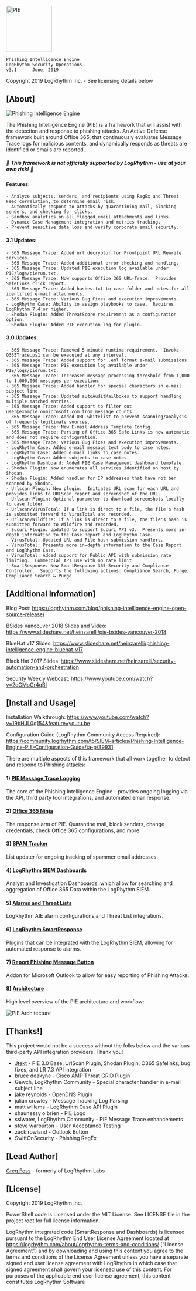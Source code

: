 <img align="center" src="/images/PIE-Logo.png" width="125px" alt="PIE">

    Phishing Intelligence Engine
    LogRhythm Security Operations
    v3.1  --  June, 2019

Copyright 2019 LogRhythm Inc. - See licensing details below

## [About]
    
![Phishing Intelligence Engine](/images/PIE.png)

The Phishing Intelligence Engine (PIE) is a framework that will assist with the detection and response to phishing attacks. An Active Defense framework built around Office 365, that continuously evaluates Message Trace logs for malicious contents, and dynamically responds as threats are identified or emails are reported.

##### :rotating_light: This framework is not officially supported by LogRhythm - use at your own risk! :rotating_light:

#### Features:

    - Analyze subjects, senders, and recipients using RegEx and Threat Feed correlation, to determine email risk.
    - Automatically respond to attacks by quarantining mail, blocking senders, and checking for clicks.
    - Sandbox analytics on all flagged email attachments and links.
    - Dynamic Case Management integration and metrics tracking.
    - Prevent sensitive data loss and verify corporate email security.

#### 3.1 Updates:

	- 365 Message Trace: Added url decryptor for Proofpoint URL Rewrite services.
	- 365 Message Trace: Added additional error checking and handling.
	- 365 Message Trace: Updated PIE execution log available under PIE/logs/pierun.txt.
	- 365 Message Trace: Now supports Office 365 URL-Trace.  Provides SafeLinks click report.
	- 365 Message Trace: Added hashes.txt to case folder and notes for all identified e-mail attachments.
	- 365 Message Trace: Various Bug Fixes and execution improvements.
	- LogRhythm Case: Ability to assign playbooks to case.  Requires LogRhythm 7.4 or higher.
	- Shodan Plugin: Added ThreatScore requirement as a configuration option. 
	- Shodan Plugin: Added PIE execution log for plugin.

#### 3.0 Updates:

	- 365 Message Trace: Removed 5 minute runtime requirement.  Invoke-O365Trace.ps1 can be executed at any interval. 
	- 365 Message Trace: Added support for .eml format e-mail submissions.
	- 365 Message Trace: PIE execution log available under PIE/logs/pierun.txt.
	- 365 Message Trace: Increased message processing threshold from 1,000 to 1,000,000 messages per execution.
	- 365 Message Trace: Added handler for special characters in e-mail subject line.
	- 365 Message Trace: Updated autoAuditMailboxes to support handling multiple matched entries.
	- 365 Message Trace: Added support to filter out user@example.onmicrosoft.com from message counts.
	- 365 Message Trace: Added URL whitelist to prevent scanning/analysis of frequenty legitimate sources.
	- 365 Message Trace: New E-mail Address Template Config.
	- 365 Message Trace: Parsing of Office 365 Safe Links is now automatic and does not require configuration.
	- 365 Message Trace: Various Bug Fixes and execution improvements.
	- LogRhythm Case: Added e-mail message text body to case notes.
	- LogRhythm Case: Added e-mail links to case notes.
	- LogRhythm Case: Added subjects to case notes.
	- LogRhythm Dashboard: Added PIE Case Management dashboard template.
	- Shodan Plugin: Now enumerates all services identified on host by Shodan.
	- Shodan Plugin: Added handler for IP addresses that have not ben scanned by Shodan.
	- Urlscan Plugin: New plugin.  Initiates URL scan for each URL and provides links to URLScan report and screenshot of the URL.
	- Urlscan Plugin: Optional parameter to download screenshots locally to case folder.
	- Urlscan/VirusTotal: If a link is direct to a file, the file's hash is submitted forward to VirusTotal and recorded.
	- Urlscan/Wildfire: If a link is direct to a file, the file's hash is submitted forward to Wildfire and recorded.
	- Sucuri Plugin: Updated to support Sucuri API v3.  Presents more in-depth information to the Case Report and LogRhythm Case.
	- VirusTotal: Updated URL and File hash submission handlers.
	- VirusTotal: Presents more in-depth information to the Case Report and LogRhythm Case.
	- VirusTotal: Added support for Public API with submission rate limiting.  Commercial API use with no rate limit.
	- SmartResponse: New SmartResponse 365-Security and Compliance Controller.  Supports the following actions: Compliance Search, Purge, Compliance Search & Purge.


## [Additional Information]

Blog Post: https://logrhythm.com/blog/phishing-intelligence-engine-open-source-release/

BSides Vancouver 2018 Slides and Video: https://www.slideshare.net/heinzarelli/pie-bsides-vancouver-2018

BlueHat v17 Slides: https://www.slideshare.net/heinzarelli/phishing-intelligence-engine-bluehat-v17

Black Hat 2017 Slides: https://www.slideshare.net/heinzarelli/security-automation-and-orchestration

Security Weekly Webcast: https://www.youtube.com/watch?v=2oGMoGr4qBI 


## [Install and Usage]

Installation Walkthrough: https://www.youtube.com/watch?v=19bHJL0g154&feature=youtu.be

Configuration Guide (LogRhythm Community Access Required): https://community.logrhythm.com/t5/SIEM-articles/Phishing-Intelligence-Engine-PIE-Configuration-Guide/ta-p/39931

There are multiple aspects of this framework that all work together to detect and respond to Phishing attacks:

#### 1) [PIE Message Trace Logging](/Scripts/PIE_Message-Trace-Logging/)

The core of the Phishing Intelligence Engine - provides ongoing logging via the API, third party tool integrations, and automated email response.

#### 2) [Office 365 Ninja](/Scripts/O365-Ninja/)

The response arm of PIE. Quarantine mail, block senders, change credentials, check Office 365 configurations, and more.

#### 3) [SPAM Tracker](/Scripts/Spam-Tracker/)

List updater for ongoing tracking of spammer email addresses.

#### 4) [LogRhythm SIEM Dashboards](/SIEM-Dashboards/)

Analyst and Investigation Dashboards, which allow for searching and aggregation of Office 365 Data within the LogRhythm SIEM.

#### 5) [Alarms and Threat Lists](Alarms_and_Threat-Lists)

LogRhythm AIE alarm configurations and Threat List integrations.

#### 6) [LogRhythm SmartResponse](/SmartResponse/)
    
Plugins that can be integrated with the LogRhythm SIEM, allowing for automated response to alarms.

#### 7) [Report Phishing Message Button](/Outlook-Button/)

Addon for Microsoft Outlook to allow for easy reporting of Phishing Attacks.

#### 8) [Architecture](/images/PIE-Architecture.png)

High level overview of the PIE architecture and workflow:

![PIE Architecture](/images/PIE-Architecture.png)


## [Thanks!]

This project would not be a success without the folks below and the various third-party API integration providers. Thank you!

- [Jtekt](https://github.com/Jtekt) - PIE 3.0 Base, UrlScan Plugin, Shodan Plugin, O365 Safelinks, bug fixes, and LR 7.3 API integration
- bruce deakyne -  Cisco AMP Threat GRID Plugin
- Gewch, LogRhythm Community - Special character handler in e-mail subject line
- jake reynolds - OpenDNS Plugin
- julian crowley - Message Tracking Log Parsing
- matt willems - LogRhythm Case API Plugin
- shaunessy o'brien - PIE Logo
- sslwater, LogRhythm Community - PIE Message Trace enhancements
- steve warburton - User Acceptance Testing
- zack rowland - Outlook Button
- SwiftOnSecurity - Phishing RegEx


## [Lead Author]

[Greg Foss](https://github.com/gfoss) - formerly of LogRhythm Labs


## [License]

Copyright 2019 LogRhythm Inc.   

PowerShell code is Licensed under the MIT License. See LICENSE file in the project root for full license information.

LogRhythm integrated code (SmartResponse and Dashboards) is licensed pursuant to the LogRhythm End User License Agreement located at https://logrhythm.com/about/logrhythm-terms-and-conditions/ (“License Agreement”) and by downloading and using this content you agree to the terms and conditions of the License Agreement unless you have a separate signed end user license agreement with LogRhythm in which case that signed agreement shall govern your licensed use of this content. For purposes of the applicable end user license agreement, this content constitutes LogRhythm Software

